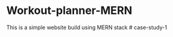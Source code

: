 # Workout-planner-MERN
This is a simple website build using MERN stack
#   c a s e - s t u d y - 1  
 